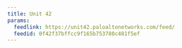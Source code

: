 ```yaml
---
title: Unit 42
params:
  feedlink: https://unit42.paloaltonetworks.com/feed/
  feedid: 0f42f37bffcc9f165b753780c481f5ef
---
```


